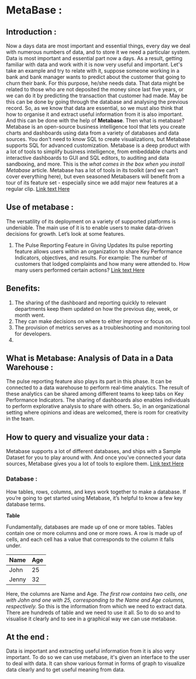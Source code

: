 # MetaBase :

## Introduction :

Now a days data are most important and essential things, every day we deal with numerous numbers of data, and to store it we need a particular system. Data is most important and essential part now a days. As a result, getting familiar with data and work with it is now very useful and important. Let's take an example and try to relate with it, suppose someone working in a bank and bank manager wants to predict about the customer that going to churn their bank. For this purpose, he/she needs data. That data might be related to those who are not deposited the money since last five years, or we can do it by predicting the transaction that customer had made. May be this can be done by going through the database and analysing the previous record. So, as we know that data are essential, so we must also think that how to organise it and extract useful information from it is also important. And this can be done with the help of **Metabase**. Then what is metabase? Metabase is an open-source business intelligence tool that lets you create charts and dashboards using data from a variety of databases and data sources. You don't need to know SQL to create visualizations, but Metabase supports SQL for advanced customization. Metabase is a deep product with a lot of tools to simplify business intelligence, from embeddable charts and interactive dashboards to GUI and SQL editors, to auditing and data sandboxing, and more. This is the *what comes in the box when you install Metabase* article. Metabase has a lot of tools in its toolkit (and we can’t cover everything here), but even seasoned Metabasers will benefit from a tour of its feature set - especially since we add major new features at a regular clip.
[Link text Here](https://www.metabase.com/)

## Use of metabase :

The versatility of its deployment on a variety of supported platforms is undeniable. The main use of it is to enable users to make data-driven decisions for growth. Let’s look at some features.
1. The Pulse Reporting Feature in Giving Updates
Its pulse reporting feature allows users within an organization to share Key Performance Indicators, objectives, and results. For example: The number of customers that lodged complaints and how many were attended to. How many users performed certain actions?
[Link text Here](https://www.metabase.com/docs/latest/users-guide/01-what-is-metabase.html)

## Benefits:

1. The sharing of the dashboard and reporting quickly to relevant departments keep them updated on how the previous day, week, or month went.
2. They can make decisions on where to either improve or focus on.
3. The provision of metrics serves as a troubleshooting and monitoring tool for developers.
4. 
## What is Metabase: Analysis of Data in a Data Warehouse :

The pulse reporting feature also plays its part in this phase. It can be connected to a data warehouse to perform real-time analytics. The result of these analytics can be shared among different teams to keep tabs on Key Performance Indicators. The sharing of dashboards also enables individuals to perform explorative analysis to share with others. So, in an organizational setting where opinions and ideas are welcomed, there is room for creativity in the team.

## How to query and visualize your data :

Metabase supports a lot of different databases, and ships with a Sample Dataset for you to play around with. And once you’ve connected your data sources, Metabase gives you a lot of tools to explore them.
[Link text Here](https://www.metabase.com/docs/latest/)

### Database :

How tables, rows, columns, and keys work together to make a database. If you’re going to get started using Metabase, it’s helpful to know a few key database terms.

**Table**

Fundamentally, databases are made up of one or more tables. Tables contain one or more columns and one or more rows. A row is made up of cells, and each cell has a value that corresponds to the column it falls under.

|Name |Age|
|---|---|
|John|25|
|Jenny|32|

Here, the columns are Name and Age. *The first row contains two cells, one with John and one with 25, corresponding to the Name and Age columns, respectively.*
So this is the information from which we need to extract data. There are hundreds of table and we need to use it all. So to do so and to visualise it clearly and to see in a graphical way we can use metabase.

## At the end :

Data is important and extracting useful information from it is also very important. To do so we can use metabase, it's given an interface to the user to deal with data. It can show various format in forms of graph to visualize data clearly and to get useful meaning from data.
